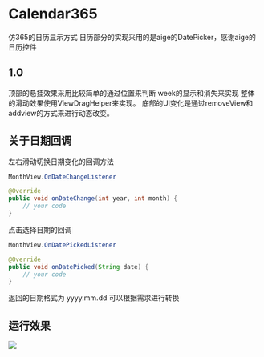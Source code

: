 # Calendar365
仿365的日历显示方式
日历部分的实现采用的是aige的DatePicker，感谢aige的日历控件
## 1.0
顶部的悬挂效果采用比较简单的通过位置来判断 week的显示和消失来实现
整体的滑动效果使用ViewDragHelper来实现。
底部的UI变化是通过removeView和addview的方式来进行动态改变。

## 关于日期回调
左右滑动切换日期变化的回调方法
```java
MonthView.OnDateChangeListener
```

```java
@Override
public void onDateChange(int year, int month) {
    // your code  
}
```

点击选择日期的回调
```java
MonthView.OnDatePickedListener
```

```java
@Override
public void onDatePicked(String date) {
    // your code
}
```
返回的日期格式为 yyyy.mm.dd 可以根据需求进行转换


## 运行效果
![](https://github.com/haibuzou/Calendar365/raw/master/art/ScreenShot.gif)
